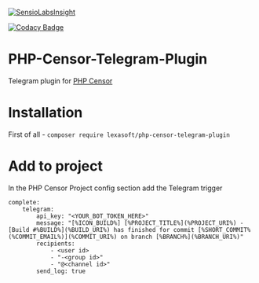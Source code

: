 [![SensioLabsInsight](https://insight.sensiolabs.com/projects/2b29555d-8b58-4987-bc10-f06f80835a92/big.png)](https://insight.sensiolabs.com/projects/2b29555d-8b58-4987-bc10-f06f80835a92)

[![Codacy Badge](https://api.codacy.com/project/badge/Grade/a58c62e4bde1485f95b52fa56a2e4320)](https://www.codacy.com/app/LEXASOFT/PHP-Censor-Telegram-Plugin)
# PHP-Censor-Telegram-Plugin
Telegram plugin for [PHP Censor](https://github.com/php-censor/php-censor)
# Installation
First of all - `composer require lexasoft/php-censor-telegram-plugin`

# Add to project
In the PHP Censor Project config section add the Telegram trigger
```
complete:
    telegram:
        api_key: "<YOUR_BOT_TOKEN_HERE>"
        message: "[%ICON_BUILD%] [%PROJECT_TITLE%](%PROJECT_URI%) - [Build #%BUILD%](%BUILD_URI%) has finished for commit [%SHORT_COMMIT% (%COMMIT_EMAIL%)](%COMMIT_URI%) on branch [%BRANCH%](%BRANCH_URI%)"
        recipients:
            - <user id>
            - "-<group id>"
            - "@<channel id>"
        send_log: true
```
